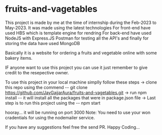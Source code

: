 # fruits-and-vagetables

This project is made by me at the time of internship during the Feb-2023 to May-2023.
It was made using the latest technologies
For front-end have used HBS which is template engine for rendring
For back-end have used NodeJS with Express.JS
Postman for testing all the API's and finally for storing the data have used MongoDB

Basically it is a website for ordering a fruits and vegetable online with some bakery items.

IF anyone want to use this project you can use it just remember to give credit to the resepective owner.

To use this project in your local machine simplly follow these steps
-> clone this repo using the commend -- git clone https://github.com/JayGajjarAura/fruits-and-vagetables.git 
-> run npm install -- it will install all the packages that were in package.json file
-> Last step is to run this project using the -- npm start 

hooray... it will be running on port 3000 
Note: You need to use your won cradentials for using the nodemailer service.

If you have any suggestions feel free the send PR.
Happy Coding...

